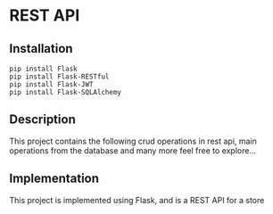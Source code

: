 # REST API

## Installation

```
pip install Flask
pip install Flask-RESTful
pip install Flask-JWT
pip install Flask-SQLAlchemy
```
## Description

This project contains the following
crud operations in rest api,
main operations from the database
and many more feel free to explore...

## Implementation

This project is implemented using Flask, and is a REST API for a store
